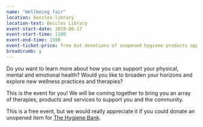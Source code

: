 ```yaml
---
name: "Wellbeing fair"
location: beccles-library
location-text: Beccles Library
event-start-date: 2019-08-17
event-start-time: 1100
event-end-time: 1500
event-ticket-price: free but donations of unopened hygiene products appreciated
breadcrumb: y
---
```


Do you want to learn more about how you can support your physical, mental and emotional health? Would you like to broaden your horizons and explore new wellness practices and therapies?

This is the event for you! We will be coming together to bring you an array of therapies, products and services to support you and the community.

This is a free event, but we would really appreciate it if you could donate an unopened item for [The Hygiene Bank](https://www.thehygienebank.com/products-we-collect?fbclid=IwAR1_ADRXfG92HhOAtdURdXZ0gM39CdOLfdSpHh4moNjBW5McYjx4FR_2ROI).

